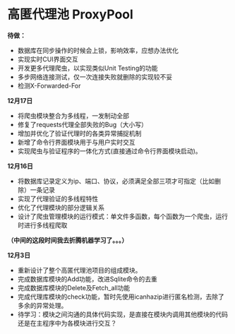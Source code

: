 # 高匿代理池 ProxyPool


**待做：**
- 数据库在同步操作的时候会上锁，影响效率，应想办法优化
- 实现实时CUI界面交互
- 开发更多代理爬虫，以实现类似Unit Testing的功能
- 多步网络连接测试，仅一次连接失败就删除的实现较不妥
- 检测X-Forwarded-For

**12月17日**
- 将爬虫模块整合为多线程，一发制动全部
- 修复了requests代理全部失败的Bug（大小写）
- 增加并优化了验证代理时的各类异常捕捉机制
- 新增了命令行界面模块用于与用户实时交互
- 实现爬虫与验证程序的一体化方式(直接通过命令行界面模块启动)。


**12月16日**
- 将数据库记录定义为ip、端口、协议，必须满足全部三项才可指定（比如删除）一条记录
- 实现了代理验证的多线程特性
- 优化了代理模块的部分逻辑关系
- 设计了爬虫管理模块的运行模式：单文件多函数，每个函数为一个爬虫，运行时进行多线程爬取

**（中间的这段时间我去折腾机器学习了。。。）**

**12月3日**
- 重新设计了整个高匿代理池项目的组成模块。
- 完成数据库模块的Add功能，改进Sqlite命令的去重
- 完成数据库模块的Delete及Fetch_all功能
- 完成代理库模块的check功能，暂时先使用icanhazip进行匿名检测，去除了多余的异常处理。
- 待学习：模块之间沟通的具体代码实现，是直接在模块内调用其他模块的代码还是在主程序中为各模块进行交互？

